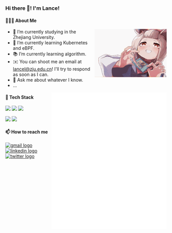 ### Hi there 👋! I'm Lance!
#### 👨🏻‍💻 About Me

<img align="right" height="150" src="./img//out-5.gif"  />


- 🌱 I’m currently studying in the Zhejiang University.
- 🔭 I’m currently learning Kubernetes and eBPF.
- 📚 I’m currently learning algorithm.
- ✉️ You can shoot me an email at [lancel@zju.edu.cn](lancel@zju.edu.cn)! I'll try to respond as soon as I can.
- 💬 Ask me about whatever I know.
- ...





<!--
**Lan-ce-lot/Lan-ce-lot** is a ✨ _special_ ✨ repository because its `README.md` (this file) appears on your GitHub profile.
-->

<img align="right"  src="https://github.com/Lan-ce-lot/github-stats/blob/master/generated/overview.svg" width="360em" height="215em" alt="linkedin logo"  />


<img align="right"  src="https://github.com/Lan-ce-lot/github-stats/blob/master/generated/languages.svg" width="360em" height="210em" alt="linkedin logo"  />

#### 🚀 Tech Stack
[![](https://img.shields.io/badge/-Go-blue.svg?style=flat-square&logo=go&logoColor=ffffff)](https://reactjs.org/)
[![](https://img.shields.io/badge/-Python-green.svg?style=flat-square&logo=python&logoColor=ffffff)](https://reactjs.org/)
[![](https://img.shields.io/badge/-Cpp-indigo.svg?style=flat-square&logo=c&logoColor=ffffff)](https://reactjs.org/)

[![](https://img.shields.io/badge/ubuntu-990000?style=flat-square&logo=ubuntu&logoColor=ffffff)](https://www.archlinux.org/)
[![](https://img.shields.io/badge/macos%20-33aadd?style=flat-square&logo=apple&logoColor=ffffff)](https://www.archlinux.org/)


#### 📫 How to reach me

<div align="left">
  <a href="mailto://lancel.huang.cs@gmail.com">
  <img src="https://raw.githubusercontent.com/maurodesouza/profile-readme-generator/master/src/assets/icons/social/gmail/default.svg" width="50" height="30" alt="gmail logo"></a>
  
  <a href="https://www.linkedin.com/in/lancelhcs/">
  <img src="https://raw.githubusercontent.com/maurodesouza/profile-readme-generator/master/src/assets/icons/social/linkedin/default.svg" width="50" height="30" alt="linkedin logo"  /></a>
  <a href="https://twitter.com/lancel_huang">
  <img src="https://raw.githubusercontent.com/maurodesouza/profile-readme-generator/master/src/assets/icons/social/twitter/default.svg" width="50" height="30" alt="twitter logo"  /></a>
</div>

<!--
![](https://github.com/Lan-ce-lot/github-stats/blob/master/generated/overview.svg)
![](https://github.com/Lan-ce-lot/github-stats/blob/master/generated/languages.svg) -->

